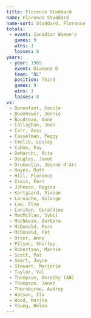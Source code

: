 ```yaml
---
title: Florence Stoddard
name: Florence Stoddard
name-sort: Stoddard, Florence
totals:
 - event: Canadian Women's
   games: 9
   wins: 1
   losses: 8
years:
 - year: 1965
   event: Diamond D
   team: "NL"
   position: Third
   games: 9
   wins: 1
   losses: 8
vs:
 - Bonenfant, Cecile
 - Boomhower, Jennie
 - Boudreau, Anne
 - Callaghan, Joan
 - Carr, Avis
 - Casselman, Peggy
 - Cmolik, Lesley
 - Coben, Fay
 - DeMarchi, Rita
 - Douglas, Janet
 - Drumoulin, Jeanne d'Arc
 - Hayes, Ruth
 - Hill, Florence
 - Irwin, Fern
 - Johnson, Regina
 - Kortgaard, Vivian
 - Larouche, Solange
 - Law, Elva
 - Lenihan, Geraldine
 - MacMillan, Sybil
 - MacNevin, Barbara
 - McDonald, Fern
 - McDonald, Pat
 - Orser, Anne
 - Pilson, Shirley
 - Robertson, Marnie
 - Scott, Pat
 - Smart, Joyce
 - Stewart, Marjorie
 - Taylor, Val
 - Thompson, Dorothy (AB)
 - Thompson, Janet
 - Thornburne, Audrey
 - Watson, Ila
 - Wood, Marina
 - Young, Helen
---
```

